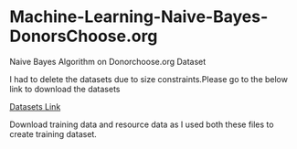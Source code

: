 # Machine-Learning-Naive-Bayes-DonorsChoose.org
Naive Bayes Algorithm on Donorchoose.org Dataset

I had to delete the datasets due to size constraints.Please go to the below link to download the datasets

[Datasets Link](https://research.donorschoose.org/t/download-opendata/33)

Download training data and resource data as I used both these files to create training dataset.
